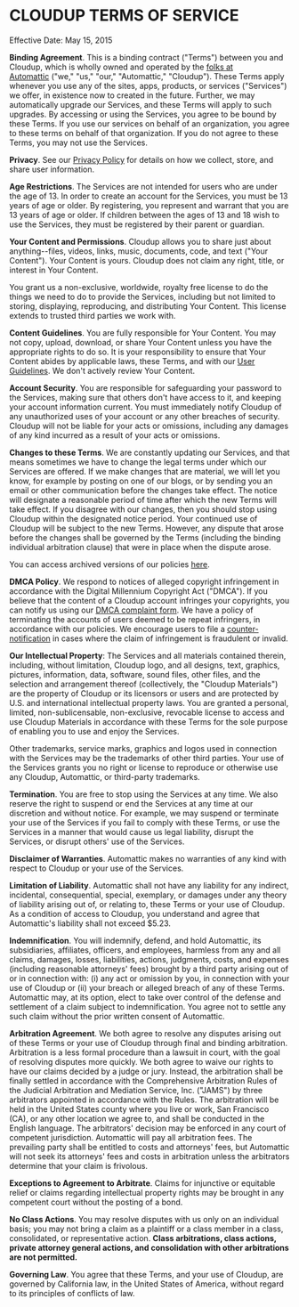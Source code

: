 CLOUDUP TERMS OF SERVICE
========================

Effective Date: May 15, 2015

**Binding Agreement**. This is a binding contract ("Terms") between you and Cloudup, which is wholly owned and operated by the [folks at Automattic](http://automattic.com/about/) ("we," "us," "our," "Automattic," "Cloudup"). These Terms apply whenever you use any of the sites, apps, products, or services ("Services") we offer, in existence now to created in the future. Further, we may automatically upgrade our Services, and these Terms will apply to such upgrades. By accessing or using the Services, you agree to be bound by these Terms. If you use our services on behalf of an organization, you agree to these terms on behalf of that organization. If you do not agree to these Terms, you may not use the Services.

**Privacy**. See our [Privacy Policy](https://cloudup.com/privacy-policy) for details on how we collect, store, and share user information.

**Age Restrictions**. The Services are not intended for users who are under the age of 13. In order to create an account for the Services, you must be 13 years of age or older. By registering, you represent and warrant that you are 13 years of age or older. If children between the ages of 13 and 18 wish to use the Services, they must be registered by their parent or guardian.

**Your Content and Permissions**. Cloudup allows you to share just about anything--files, videos, links, music, documents, code, and text ("Your Content"). Your Content is yours. Cloudup does not claim any right, title, or interest in Your Content.

You grant us a non-exclusive, worldwide, royalty free license to do the things we need to do to provide the Services, including but not limited to storing, displaying, reproducing, and distributing Your Content. This license extends to trusted third parties we work with.

**Content Guidelines**. You are fully responsible for Your Content. You may not copy, upload, download, or share Your Content unless you have the appropriate rights to do so. It is your responsibility to ensure that Your Content abides by applicable laws, these Terms, and with our [User Guidelines](https://cloudup.com/blog/cloudup-user-guidelines). We don't actively review Your Content.

**Account Security**. You are responsible for safeguarding your password to the Services, making sure that others don't have access to it, and keeping your account information current. You must immediately notify Cloudup of any unauthorized uses of your account or any other breaches of security. Cloudup will not be liable for your acts or omissions, including any damages of any kind incurred as a result of your acts or omissions.

**Changes to these Terms**. We are constantly updating our Services, and that means sometimes we have to change the legal terms under which our Services are offered. If we make changes that are material, we will let you know, for example by posting on one of our blogs, or by sending you an email or other communication before the changes take effect. The notice will designate a reasonable period of time after which the new Terms will take effect. If you disagree with our changes, then you should stop using Cloudup within the designated notice period. Your continued use of Cloudup will be subject to the new Terms. However, any dispute that arose before the changes shall be governed by the Terms (including the binding individual arbitration clause) that were in place when the dispute arose.

You can access archived versions of our policies [here](https://github.com/Automattic/legalmattic/tree/master/Terms%20of%20Service/Cloudup).

**DMCA Policy**. We respond to notices of alleged copyright infringement in accordance with the Digital Millennium Copyright Act ("DMCA"). If you believe that the content of a Cloudup account infringes your copyrights, you can notify us using our [DMCA complaint form](http://automattic.com/dmca-notice/). We have a policy of terminating the accounts of users deemed to be repeat infringers, in accordance with our policies. We encourage users to file a [counter-notification](http://automattic.com/dmca-counter-notice/) in cases where the claim of infringement is fraudulent or invalid.

**Our Intellectual Property**: The Services and all materials contained therein, including, without limitation, Cloudup logo, and all designs, text, graphics, pictures, information, data, software, sound files, other files, and the selection and arrangement thereof (collectively, the "Cloudup Materials") are the property of Cloudup or its licensors or users and are protected by U.S. and international intellectual property laws. You are granted a personal, limited, non-sublicensable, non-exclusive, revocable license to access and use Cloudup Materials in accordance with these Terms for the sole purpose of enabling you to use and enjoy the Services.

Other trademarks, service marks, graphics and logos used in connection with the Services may be the trademarks of other third parties. Your use of the Services grants you no right or license to reproduce or otherwise use any Cloudup, Automattic, or third-party trademarks.

**Termination**. You are free to stop using the Services at any time. We also reserve the right to suspend or end the Services at any time at our discretion and without notice. For example, we may suspend or terminate your use of the Services if you fail to comply with these Terms, or use the Services in a manner that would cause us legal liability, disrupt the Services, or disrupt others' use of the Services.

**Disclaimer of Warranties**. Automattic makes no warranties of any kind with respect to Cloudup or your use of the Services.

**Limitation of Liability**. Automattic shall not have any liability for any indirect, incidental, consequential, special, exemplary, or damages under any theory of liability arising out of, or relating to, these Terms or your use of Cloudup. As a condition of access to Cloudup, you understand and agree that Automattic's liability shall not exceed $5.23.

**Indemnification**. You will indemnify, defend, and hold Automattic, its subsidiaries, affiliates, officers, and employees, harmless from any and all claims, damages, losses, liabilities, actions, judgments, costs, and expenses (including reasonable attorneys' fees) brought by a third party arising out of or in connection with: (i) any act or omission by you, in connection with your use of Cloudup or (ii) your breach or alleged breach of any of these Terms. Automattic may, at its option, elect to take over control of the defense and settlement of a claim subject to indemnification. You agree not to settle any such claim without the prior written consent of Automattic.

**Arbitration Agreement**. We both agree to resolve any disputes arising out of these Terms or your use of Cloudup through final and binding arbitration. Arbitration is a less formal procedure than a lawsuit in court, with the goal of resolving disputes more quickly. We both agree to waive our rights to have our claims decided by a judge or jury. Instead, the arbitration shall be finally settled in accordance with the Comprehensive Arbitration Rules of the Judicial Arbitration and Mediation Service, Inc. ("JAMS") by three arbitrators appointed in accordance with the Rules. The arbitration will be held in the United States county where you live or work, San Francisco (CA), or any other location we agree to, and shall be conducted in the English language. The arbitrators' decision may be enforced in any court of competent jurisdiction. Automattic will pay all arbitration fees. The prevailing party shall be entitled to costs and attorneys' fees, but Automattic will not seek its attorneys' fees and costs in arbitration unless the arbitrators determine that your claim is frivolous.

**Exceptions to Agreement to Arbitrate**. Claims for injunctive or equitable relief or claims regarding intellectual property rights may be brought in any competent court without the posting of a bond.

**No Class Actions**. You may resolve disputes with us only on an individual basis; you may not bring a claim as a plaintiff or a class member in a class, consolidated, or representative action. **Class arbitrations, class actions, private attorney general actions, and consolidation with other arbitrations are not permitted.**

**Governing Law**. You agree that these Terms, and your use of Cloudup, are governed by California law, in the United States of America, without regard to its principles of conflicts of law.
